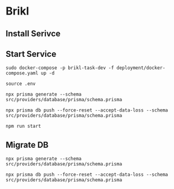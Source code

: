 # Brikl

## Install Serivce

## Start Service
```
sudo docker-compose -p brikl-task-dev -f deployment/docker-compose.yaml up -d
```
```
source .env
```
```
npx prisma generate --schema src/providers/database/prisma/schema.prisma
```
```
npx prisma db push --force-reset --accept-data-loss --schema src/providers/database/prisma/schema.prisma
```
```
npm run start
```

## Migrate DB
```
npx prisma generate --schema src/providers/database/prisma/schema.prisma
```
```
npx prisma db push --force-reset --accept-data-loss --schema src/providers/database/prisma/schema.prisma
```